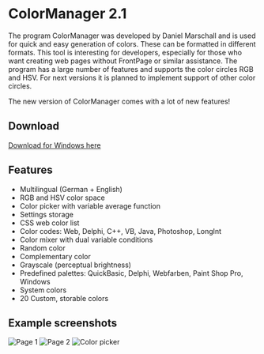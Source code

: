 # ColorManager 2.1

The program ColorManager was developed by Daniel Marschall and is used for quick and easy generation of colors. These can be formatted in different formats. This tool is interesting for developers, especially for those who want creating web pages without FrontPage or similar assistance. The program has a large number of features and supports the color circles RGB and HSV. For next versions it is planned to implement support of other color circles.  
  
The new version of ColorManager comes with a lot of new features!  

## Download

[Download for Windows here](https://www.viathinksoft.de/download/3/colormanager_2.1_win32_install.exe)

## Features

- Multilingual (German + English)  
- RGB and HSV color space  
- Color picker with variable average function  
- Settings storage
- CSS web color list
- Color codes: Web, Delphi, C++, VB, Java, Photoshop, LongInt  
- Color mixer with dual variable conditions  
- Random color  
- Complementary color  
- Grayscale (perceptual brightness)  
- Predefined palettes: QuickBasic, Delphi, Webfarben, Paint Shop Pro, Windows  
- System colors  
- 20 Custom, storable colors

## Example screenshots

![Page 1](https://www.viathinksoft.de/screenshot/1/ColorManager+%22RGB-HSV-Codes%22+Reiter.jpg)
![Page 2](https://www.viathinksoft.de/screenshot/16/ColorManager+%22Palette-Mixer%22+Reiter.jpg)
![Color picker](https://www.viathinksoft.de/screenshot/17/ColorManager+%22Color+picker%22.jpg)